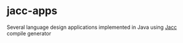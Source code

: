 # jacc-apps
Several language design applications implemented in Java using [Jacc](https://hassan-ait-kaci.net/hlt/doc/hlt/jaccdoc/000_START_HERE.html) compile generator
